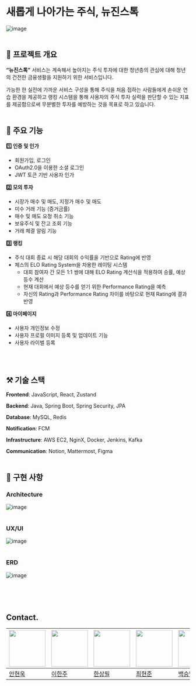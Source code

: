 # 새롭게 나아가는 주식, 뉴진스톡
![image](https://github.com/user-attachments/assets/766172dd-46ab-444a-942a-4fddd6d95a40)
<br/>
<br/>

## 📖 **프로젝트 개요**

**“뉴진스톡”** 서비스는 계속해서 높아지는 주식 투자에 대한 청년층의 관심에 대해 청년의 건전한 금융생활을 지원하기 위한 서비스입니다. 

 가능한 한 실전에 가까운 서비스 구성을 통해 주식을 처음 접하는 사람들에게 손쉬운 연습 환경을 제공하고 랭킹 시스템을 통해 사용자의 주식 투자 실력을 판단할 수 있는 지표를 제공함으로써 무분별한 투자를 예방하는 것을 목표로 하고 있습니다.
<br/>
<br/>

## 🔎 **주요 기능**

**1️⃣ 인증 및 인가**

- 회원가입, 로그인
- OAuth2.0을 이용한 소셜 로그인
- JWT 토큰 기반 사용자 인가

**2️⃣ 모의 투자**

- 시장가 매수 및 매도, 지정가 매수 및 매도
- 미수 거래 기능 (증거금률)
- 매수 및 매도 요청 취소 기능
- 보유주식 및 잔고 조회 기능
- 거래 체결 알림 기능

**3️⃣ 랭킹** 

- 주식 대회 종료 시 해당 대회의 수익률을 기반으로 Rating에 반영
- 체스의 ELO Rating System을 차용한 레이팅 시스템
    - 대회 참여자 간 모든 1:1 쌍에 대해 ELO Rating 계산식을 적용하여 승률, 예상 등수 계산
    - 현재 대회에서 예상 등수를 얻기 위한 Performance Rating을 예측
    - 자신의 Rating과 Performance Rating 차이를 바탕으로 현재 Rating에 결과 반영

**4️⃣ 마이페이지**

- 사용자 개인정보 수정
- 사용자 프로필 이미지 등록 및 업데이트 기능
- 사용자 라이벌 등록
<br/>
<br/>

## ⚒️ **기술 스택**


**Frontend**: JavaScript, React, Zustand

**Backend**: Java, Spring Boot, Spring Security, JPA

**Database**: MySQL, Redis

**Notification**: FCM

**Infrastructure**: AWS EC2, NginX, Docker, Jenkins, Kafka

**Communication**: Notion, Mattermost, Figma
<br/>
<br/>


 
## 📰 **구현 사항**


### **Architecture**
![image](https://github.com/user-attachments/assets/f517e378-bbdb-45e5-a540-8c4aece6b185)
<br/>
<br/>

### **UX/UI**
![image](https://github.com/user-attachments/assets/c38fd855-5009-4ba6-9b7e-2be75f67bb65)
<br/>
<br/>

### ERD
![image](https://github.com/user-attachments/assets/1ed348ac-017d-496e-9c92-ae7e4cd69ff0)
<br/>
<br/>

<br/>
<br/>

## Contact.
|<img src="https://avatars.githubusercontent.com/u/102630597?s=400&u=bf0043f58745c8dc23e603730607d514ec522343&v=4" width="100px" height="100px">|<img src="https://avatars.githubusercontent.com/u/103047410?v=4" width="100px" height="100px">|<img src="https://avatars.githubusercontent.com/u/118046174?v=4" width="100px" height="100px">|<img src="https://avatars.githubusercontent.com/u/122759610?v=4" width="100px" height="100px">|<img src="https://avatars.githubusercontent.com/u/96874470?v=4" width="100px" height="100px">
|--|--|--|--|--|
|[안현욱](https://github.com/hyunuk17)|[이한주](https://github.com/namesnames)|[한상필](https://github.com/S4NGP1L)|[최현준](https://github.com/HJtheKing)|[백승범](https://github.com/beom0419)|
